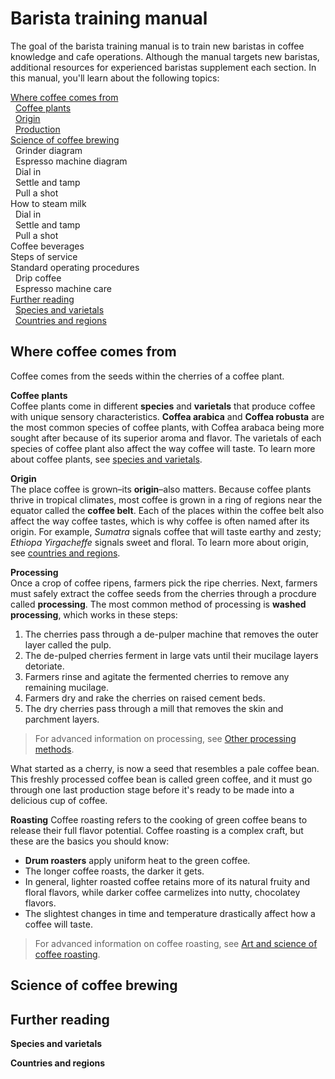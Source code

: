 # Barista training manual  
The goal of the barista training manual is to train new baristas in coffee knowledge and cafe operations. Although the manual targets new baristas, additional resources for experienced baristas supplement each section. In this manual, you'll learn about the following topics: 

[Where coffee comes from](#where-coffee-comes-from)<br>           <!--Use HTML to format collapsable table of contents-->
&nbsp; <a href="#coffee-plants">Coffee plants</a><br>
&nbsp; <a href="#origin">Origin</a><br>
&nbsp; <a href="#production">Production</a><br>
[Science of coffee brewing](#science-of-coffee-brewing)<br> 
&nbsp; Grinder diagram<br>
&nbsp; Espresso machine diagram<br>
&nbsp; Dial in<br>
&nbsp; Settle and tamp<br>
&nbsp; Pull a shot<br>
How to steam milk<br>
&nbsp; Dial in<br>
&nbsp; Settle and tamp<br>
&nbsp; Pull a shot<br>
Coffee beverages<br> 
Steps of service<br>
Standard operating procedures<br> 
&nbsp; Drip coffee<br>
&nbsp; Espresso machine care<br>
[Further reading](#further-reading)<br>
&nbsp; <a href="#species-and-varietals">Species and varietals</a><br> 
&nbsp; <a href="#countries-and-regions">Countries and regions</a><br>

## Where coffee comes from 
Coffee comes from the seeds within the cherries of a coffee plant. 

<!--Add isolated image titled "Diagram of coffee plant anatomy" here-->

<a name="coffee-plants">**Coffee plants**</a><br> 
Coffee plants come in different **species** and **varietals** that produce coffee with unique sensory characteristics. **Coffea arabica** and **Coffea robusta** are the most common species of coffee plants, with Coffea arabaca being more sought after because of its superior aroma and flavor. The varietals of each species of coffee plant also affect the way coffee will taste. To learn more about coffee plants, see <a href="#species-and-varietals">species and varietals</a>. 

<a name="origin">**Origin**</a><br>
The place coffee is grown–its **origin**–also matters. Because coffee plants thrive in tropical climates, most coffee is grown in a ring of regions near the equator called the **coffee belt**. Each of the places within the coffee belt also affect the way coffee tastes, which is why coffee is often named after its origin. For example, *Sumatra* signals coffee that will taste earthy and zesty; *Ethiopa Yirgacheffe* signals sweet and floral. To learn more about origin, see <a href="#countries-and-regions">countries and regions</a>.

<!--Add isolated image titled "The coffee belt" here--> 

<a name="production">**Processing**</a><br>
Once a crop of coffee ripens, farmers pick the ripe cherries. Next, farmers must safely extract the coffee seeds from the cherries through a procdure called **processing**. The most common method of processing is **washed processing**, which works in these steps:  
1. The cherries pass through a de-pulper machine that removes the outer layer called the pulp.
2. The de-pulped cherries ferment in large vats until their mucilage layers detoriate.
3. Farmers rinse and agitate the fermented cherries to remove any remaining mucilage. 
4. Farmers dry and rake the cherries on raised cement beds.
5. The dry cherries pass through a mill that removes the skin and parchment layers. 
>For advanced information on processing, see [Other processing methods]().

What started as a cherry, is now a seed that resembles a pale coffee bean. This freshly processed coffee bean is called green coffee, and it must go through one last production stage before it's ready to be made into a delicious cup of coffee.  

**Roasting**
Coffee roasting refers to the cooking of green coffee beans to release their full flavor potential. Coffee roasting is a complex craft, but these are the basics you should know: 
- **Drum roasters** apply uniform heat to the green coffee.  
- The longer coffee roasts, the darker it gets. 
- In general, lighter roasted coffee retains more of its natural fruity and floral flavors, while darker coffee carmelizes into nutty, chocolatey flavors. 
- The slightest changes in time and temperature drastically affect how a coffee will taste. 

> For advanced information on coffee roasting, see [Art and science of coffee roasting](). 
## Science of coffee brewing  

## Further reading 
<a name="species-and-varietals">**Species and varietals**</a>

<a name="countries-and-regions">**Countries and regions**</a> 
